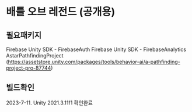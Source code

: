 # 배틀 오브 레전드 (공개용)

## 필요패키지
Firebase Unity SDK - FirebaseAuth
Firebase Unity SDK - FirebaseAnalytics
AstarPathfindingProject (https://assetstore.unity.com/packages/tools/behavior-ai/a-pathfinding-project-pro-87744)

## 빌드확인
2023-7-11. Unity 2021.3.11f1 확인완료

